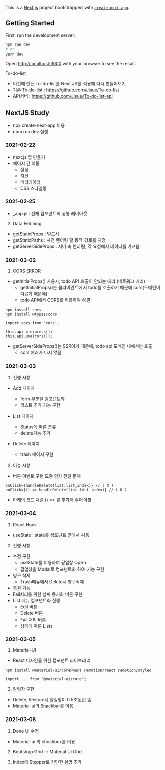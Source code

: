 This is a [Next.js](https://nextjs.org/) project bootstrapped with [`create-next-app`](https://github.com/vercel/next.js/tree/canary/packages/create-next-app).

## Getting Started

First, run the development server:

```bash
npm run dev
# or
yarn dev
```

Open [http://localhost:3000](http://localhost:3000) with your browser to see the result.

To-do-list
- 이전에 만든 To-do-list를 Next.JS를 적용해 다시 만들어보기
- 기존 To-do-list : https://github.com/Jisue/To-do-list
- API서버 : https://github.com/Jisue/To-do-list-api

## NextJS Study
- npx create-next-app 이용
- npm run dev 실행

### 2021-02-22

- next.js 앱 만들기
- 페이지 간 이동
    - 설정
    - 자산
    - 메타데이터
    - CSS 스타일링


### 2021-02-25
- _app.js : 전체 컴포넌트의 공통 레이아웃

2. Data Fetching
- getStaticProps : 빌드시
- getStaticPaths : 사전 렌더링 할 동적 경로를 지정
- getServerSideProps : 서버 측 렌더링, 각 요청에서 데이터를 가져옴

### 2021-03-02
1. CORS ERROR
- getInitialProps() 사용시, todo API 호출이 안되는 에러.(네트워크 에러)
    - getInitialProps()는 클라이언트에서 todo를 호출하기 때문에 cors(도메인이 다르기 때문에)
    - todo API에서 CORS를 허용하여 해결

```
npm install cors
npm install @types/cors

```

```
import cors from 'cors';

this.api = express();
this.api.use(cors());

```

- getServerSideProps()는 SSR이기 때문에, todo api 도메인 내에서만 호출
    - cors 에러가 나지 않음

### 2021-03-03

1. 진행 사항

- Add 페이지
    - form 부분을 컴포넌트화
    - 리스트 추가 기능 구현

- List 페이지
    - Status에 따른 분류
    - delete기능 추가

- Delete 페이지
    - trash 페이지 구현

2. 이슈 사항

- 버튼 이벤트 구현 도중 인자 전달 문제
```
onClick={handleDelete(list.list_index)} // ( X )
onClick={() => handleDelete(list.list_index)} // ( O )
```
- 아래의 코드 처럼 () => 를 추가해 주어야함 


### 2021-03-04

1. React Hook
- useState : state를 컴포넌트 안에서 사용

2. 진행 사항
- 수정 구현
    - useState를 이용하여 팝업창 Open
    - 팝업창을 Modal로 컴포넌트화 하여 기능 구현
- 영구 삭제
    - Trash메뉴에서 Delete시 영구삭제
- 복원 기능
- Fail처리를 위한 날짜 동기화 버튼 구현
- List 메뉴 컴포넌트화 진행
    - Edit 버튼
    - Delete 버튼
    - Fail 처리 버튼
    - 상태에 따른 Lists

### 2021-03-05

1. Material-UI
- React 디자인을 위한 컴포넌트 라이브러리

```
npm install @material-ui/core@next @emotion/react @emotion/styled

import ... from '@material-ui/core';
```
2. 알림창 구현
- Delete, Restore시 알림창이 0.5초동안 뜸
- Material-ui의 Snackbar를 이용

### 2021-03-08

1. Done UI 수정
- Material-ui 의 checkbox를 이용

2. Bootstrap Grid -> Material UI Grid

3. Index에 Stepper로 간단한 설명 추가
